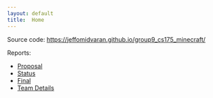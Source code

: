 ```yaml
---
layout: default
title:  Home
---
```


Source code: https://jeffomidvaran.github.io/group9_cs175_minecraft/

Reports:

- [Proposal](https://jeffomidvaran.github.io/group9_cs175_minecraft/proposal)
- [Status](status.html)
- [Final](final.html)
- [Team Details](https://jeffomidvaran.github.io/group9_cs175_minecraft/team)

<!-- What's Markdown (`.md`)?

Markdown is markup that lets you write hypertext (HTML) documents
in easy-to-read and easy-to-write plain text.
No angle brackets `<></>` required for
paragraphs, lists, blockquotes, tables, etc.


This is a paragraph (in Markdown). Some more
text here.

This is another paragraph.

This is a list:
- Orange
- Apple
- Blueberry

$$x^2 = y^2$$


Just getting started with Markdown?
See the [HTML <-> Markdown Quick Reference (Cheat Sheet)][quickref].


[quickref]: https://github.com/mundimark/quickrefs/blob/master/HTML.md -->
